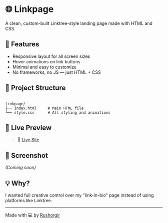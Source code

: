 # 🌐 Linkpage

A clean, custom-built Linktree-style landing page made with HTML and CSS.

## 🚀 Features

- Responsive layout for all screen sizes
- Hover animations on link buttons
- Minimal and easy to customize
- No frameworks, no JS — just HTML + CSS


## 📁 Project Structure
<pre><code>
linkpage/
├── index.html     # Main HTML file
└── style.css      # All styling and animations
</code></pre>


## 🧪 Live Preview

>🔗 [Live Site](https://rushorgir.github.io/linkpage/)


## 📸 Screenshot

_(Coming soon)_


## 💡 Why?

I wanted full creative control over my "link-in-bio" page instead of using platforms like Linktree.

---

Made with 💻 by [Rushorgir](https://github.com/Rushorgir)